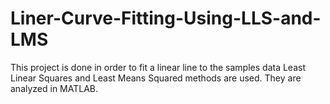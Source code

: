 # Liner-Curve-Fitting-Using-LLS-and-LMS
This project is done in order to fit a linear line to the samples data 
Least Linear Squares and Least Means Squared methods are used.
They are analyzed in MATLAB.
